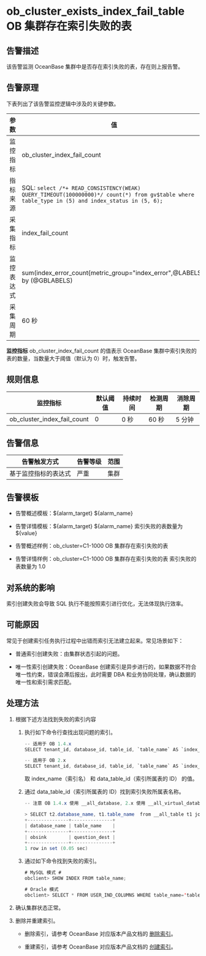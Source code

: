 ob_cluster_exists_index_fail_table OB 集群存在索引失败的表 
=====================================================================



**告警描述** 
-----------------------------

该告警监测 OceanBase 集群中是否存在索引失败的表，存在则上报告警。

告警原理 
-------------------------

下表列出了该告警监控逻辑中涉及的关键参数。


|  参数   |                                                                                                    值                                                                                                     |
|-------|----------------------------------------------------------------------------------------------------------------------------------------------------------------------------------------------------------|
| 监控指标  | ob_cluster_index_fail_count                                                                                                                                                                              |
| 指标来源  | SQL:  ```select /*+ READ_CONSISTENCY(WEAK) QUERY_TIMEOUT(100000000)*/ count(*) from gv$table where table_type in (5) and index_status in (5, 6); ```  |
| 采集指标  | index_fail_count                                                                                                                                                                                         |
| 监控表达式 | sum(index_error_count{metric_group="index_error",@LABELS}) by (@GBLABELS)                                                                                                                                |
| 采集周期  | 60 秒                                                                                                                                                                                                     |



**监控指标** ob_cluster_index_fail_count 的值表示 OceanBase 集群中索引失败的表的数量，当数量大于阈值（默认为 0）时，触发告警。

规则信息 
-------------------------



|            监控指标             | 默认阈值 | 持续时间 | 检测周期 | 消除周期 |
|-----------------------------|------|------|------|------|
| ob_cluster_index_fail_count | 0    | 0 秒  | 60 秒 | 5 分钟 |



告警信息 
-------------------------



|   告警触发方式   | 告警等级 | 范围 |
|------------|------|----|
| 基于监控指标的表达式 | 严重   | 集群 |



告警模板 
-------------------------

* 告警概述模板：${alarm_target} ${alarm_name}

  

* 告警详情模板：${alarm_target} ${alarm_name} 索引失败的表数量为 ${value}

  

* 告警概述样例：ob_cluster=C1-1000 OB 集群存在索引失败的表

  

* 告警详情样例：ob_cluster=C1-1000 OB 集群存在索引失败的表 索引失败的表数量为 1.0

  




对系统的影响 
---------------------------

索引创建失败会导致 SQL 执行不能按照索引进行优化，无法体现执行效率。

可能原因 
-------------------------

常见于创建索引任务执行过程中出错而索引无法建立起来。常见场景如下：

* 普通索引创建失败：由集群状态引起的问题。

  

* 唯一性索引创建失败：OceanBase 创建索引是异步进行的，如果数据不符合唯一性约束，错误会滞后报出，此时需要 DBA 和业务协同处理，确认数据的唯一性和索引需求匹配。

  




处理方法 
-------------------------

1. 根据下述方法找到失败的索引内容

   1. 执行如下命令行查找出现问题的索引。

      ```java
      -- 适用于 OB 1.4.x
      SELECT tenant_id, database_id, table_id, `table_name` AS `index_name`,  data_table_id, index_status from __all_table where table_type=5 and index_status not in (1, 2, 3) LIMIT 10;
      
      -- 适用于 OB 2.x
      SELECT tenant_id, database_id, table_id, `table_name` AS `index_name`,  data_table_id, index_status from __all_virtual_table where table_type=5 and index_status not in (1, 2, 3) LIMIT 10;
      ```

      

      取 index_name（索引名） 和 data_table_id（索引所属表的 ID） 的值。
      
   
   2. 通过 data_table_id（索引所属表的 ID）找到索引失败所属表名称。

      ```java
      -- 注意 OB 1.4.x 使用 __all_database, 2.x 使用 __all_virtual_database
      
      > SELECT t2.database_name, t1.table_name  from __all_table t1 join __all_database t2 on t1.database_id=t2.database_id where t2.tenant_id=1014 and t1.table_id=1114904790614901;
      +---------------+---------------+
      | database_name | table_name    |
      +---------------+---------------+
      | obsink        | question_dest |
      +---------------+---------------+
      1 row in set (0.05 sec)
      ```

      
   
   3. 通过如下命令找到失败的索引。

      ```java
      # MySQL 模式 #
      obclient> SHOW INDEX FROM table_name;
      
      # Oracle 模式
      obclient> SELECT * FROM USER_IND_COLUMNS WHERE table_name='table_name';
      ```

      
   

   

2. 确认集群状态正常。

   

3. 删除并重建索引。

   * 删除索引，请参考 OceanBase 对应版本产品文档的 [删除索引](https://www.oceanbase.com/docs/oceanbase-database/oceanbase-database/V3.1.2/delete-an-index)。

     
   
   * 重建索引，请参考 OceanBase 对应版本产品文档的 [创建索引](https://www.oceanbase.com/docs/oceanbase-database/oceanbase-database/V3.1.2/create-an-index)。

     
   

   



